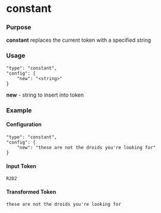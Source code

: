 # constant

### Purpose

**constant** replaces the current token with a specified string

### Usage

```
"type": "constant",
"config": {
    "new": "<string>"
}
```

**new** - string to insert into token

### Example

#### Configuration

```
"type": "constant",
"config": {
    "new": "these are not the droids you're looking for"
}
```

#### Input Token

`R2D2`

#### Transformed Token

`these are not the droids you're looking for`
